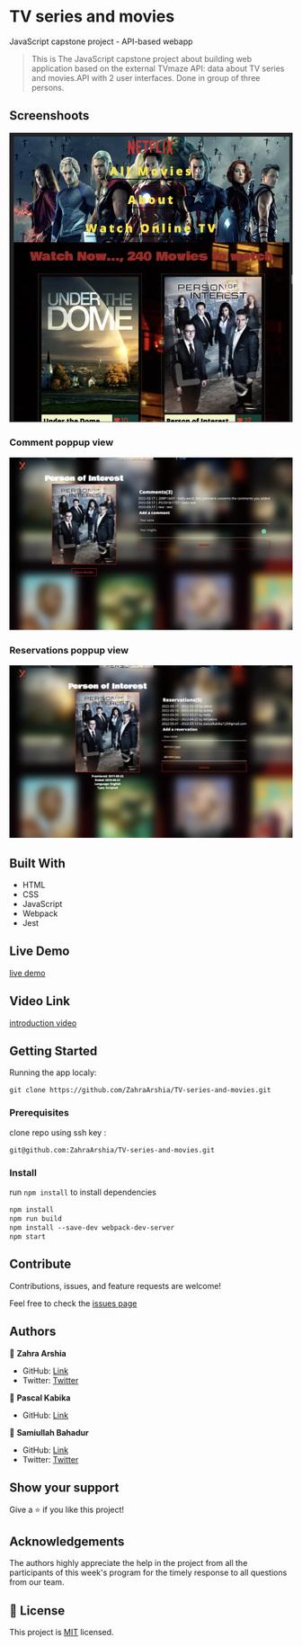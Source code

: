 # TV series and movies

JavaScript capstone project - API-based webapp

> This is The JavaScript capstone project about building web application based on the external TVmaze API: data about TV series and movies.API with 2 user interfaces. Done in group of three persons.

## Screenshoots

![TV MAZE](./src/images/tv.png)

### Comment poppup view

![Comments](./src/images/comment.png)

### Reservations poppup view

![Reservations](./src/images/reservation.png)

## Built With

- HTML
- CSS
- JavaScript
- Webpack
- Jest

## Live Demo

[live demo](https://tv-maize-zahra-pascal-samiullah-jscapstone.netlify.app/)

## Video Link

[introduction video](https://drive.google.com/file/d/11Ts_QPmm9nwgFE4hdCsyrHx01WBlB2uq/view?usp=sharing)

## Getting Started

Running the app localy:
```
git clone https://github.com/ZahraArshia/TV-series-and-movies.git 
```

### Prerequisites

clone repo using ssh key :
```
git@github.com:ZahraArshia/TV-series-and-movies.git
```

### Install

run `npm install` to install dependencies
```
npm install
npm run build
npm install --save-dev webpack-dev-server
npm start   
```

## Contribute

Contributions, issues, and feature requests are welcome!

Feel free to check the [issues page](https://github.com/ZahraArshia/TV-series-and-movies/issues)

## Authors

👤 **Zahra Arshia**

- GitHub: [Link](https://github.com/ZahraArshia)
- Twitter: [Twitter]()

👤 **Pascal Kabika**

- GitHub: [Link](https://github.com/KABIKA681)


👤 **Samiullah Bahadur**

- GitHub: [Link](https://github.com/samiullahbahadur)
- Twitter: [Twitter]()

## Show your support

Give a ⭐️ if you like this project!


## Acknowledgements

The authors highly appreciate the help in the project from all the participants of this week's program for the timely response to all questions from our team.

## 📝 License

This project is [MIT](./MIT.md) licensed.

